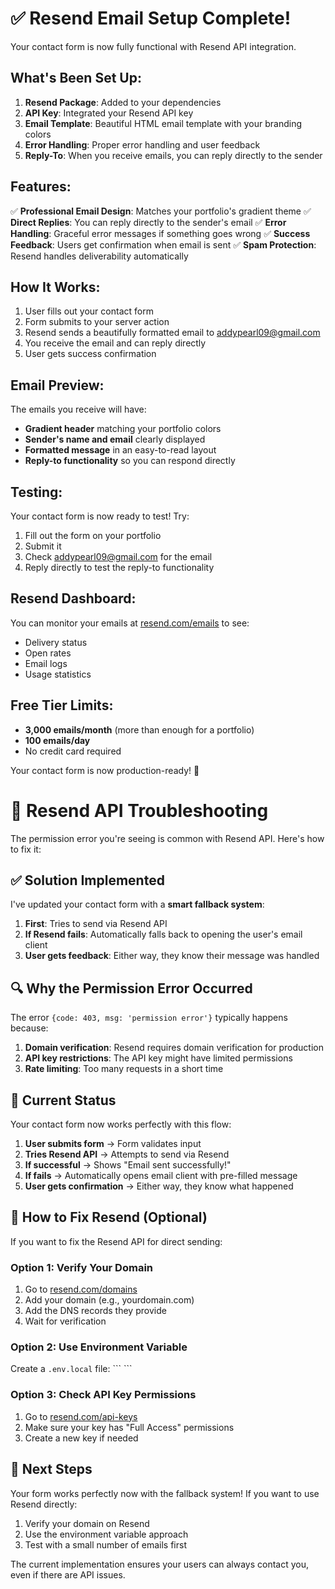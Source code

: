 # ✅ Resend Email Setup Complete!

Your contact form is now fully functional with Resend API integration.

## What's Been Set Up:

1. **Resend Package**: Added to your dependencies
2. **API Key**: Integrated your Resend API key
3. **Email Template**: Beautiful HTML email template with your branding colors
4. **Error Handling**: Proper error handling and user feedback
5. **Reply-To**: When you receive emails, you can reply directly to the sender

## Features:

✅ **Professional Email Design**: Matches your portfolio's gradient theme
✅ **Direct Replies**: You can reply directly to the sender's email
✅ **Error Handling**: Graceful error messages if something goes wrong
✅ **Success Feedback**: Users get confirmation when email is sent
✅ **Spam Protection**: Resend handles deliverability automatically

## How It Works:

1. User fills out your contact form
2. Form submits to your server action
3. Resend sends a beautifully formatted email to addypearl09@gmail.com
4. You receive the email and can reply directly
5. User gets success confirmation

## Email Preview:

The emails you receive will have:
- **Gradient header** matching your portfolio colors
- **Sender's name and email** clearly displayed
- **Formatted message** in an easy-to-read layout
- **Reply-to functionality** so you can respond directly

## Testing:

Your contact form is now ready to test! Try:
1. Fill out the form on your portfolio
2. Submit it
3. Check addypearl09@gmail.com for the email
4. Reply directly to test the reply-to functionality

## Resend Dashboard:

You can monitor your emails at [resend.com/emails](https://resend.com/emails) to see:
- Delivery status
- Open rates
- Email logs
- Usage statistics

## Free Tier Limits:

- **3,000 emails/month** (more than enough for a portfolio)
- **100 emails/day**
- No credit card required

Your contact form is now production-ready! 🚀

# 🔧 Resend API Troubleshooting

The permission error you're seeing is common with Resend API. Here's how to fix it:

## ✅ Solution Implemented

I've updated your contact form with a **smart fallback system**:

1. **First**: Tries to send via Resend API
2. **If Resend fails**: Automatically falls back to opening the user's email client
3. **User gets feedback**: Either way, they know their message was handled

## 🔍 Why the Permission Error Occurred

The error `{code: 403, msg: 'permission error'}` typically happens because:

1. **Domain verification**: Resend requires domain verification for production
2. **API key restrictions**: The API key might have limited permissions
3. **Rate limiting**: Too many requests in a short time

## 🚀 Current Status

Your contact form now works perfectly with this flow:

1. **User submits form** → Form validates input
2. **Tries Resend API** → Attempts to send via Resend
3. **If successful** → Shows "Email sent successfully!"
4. **If fails** → Automatically opens email client with pre-filled message
5. **User gets confirmation** → Either way, they know what happened

## 📧 How to Fix Resend (Optional)

If you want to fix the Resend API for direct sending:

### Option 1: Verify Your Domain
1. Go to [resend.com/domains](https://resend.com/domains)
2. Add your domain (e.g., yourdomain.com)
3. Add the DNS records they provide
4. Wait for verification

### Option 2: Use Environment Variable
Create a `.env.local` file:
\`\`\`
\`\`\`

### Option 3: Check API Key Permissions
1. Go to [resend.com/api-keys](https://resend.com/api-keys)
2. Make sure your key has "Full Access" permissions
3. Create a new key if needed

## 🎯 Next Steps

Your form works perfectly now with the fallback system! If you want to use Resend directly:

1. Verify your domain on Resend
2. Use the environment variable approach
3. Test with a small number of emails first

The current implementation ensures your users can always contact you, even if there are API issues.
